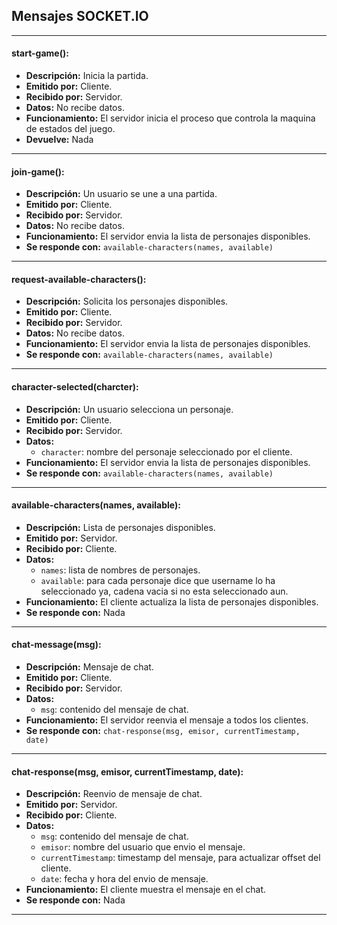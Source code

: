 ## Mensajes SOCKET.IO

---

#### start-game():

- **Descripción:** Inicia la partida.
- **Emitido por:** Cliente.
- **Recibido por:** Servidor.
- **Datos:** No recibe datos.
- **Funcionamiento:** El servidor inicia el proceso que controla la maquina de estados del juego.
- **Devuelve:** Nada

---

#### join-game():

- **Descripción:** Un usuario se une a una partida.
- **Emitido por:** Cliente.
- **Recibido por:** Servidor.
- **Datos:** No recibe datos.
- **Funcionamiento:** El servidor envia la lista de personajes disponibles.
- **Se responde con:** `available-characters(names, available)`

---

#### request-available-characters():

- **Descripción:** Solicita los personajes disponibles.
- **Emitido por:** Cliente.
- **Recibido por:** Servidor.
- **Datos:** No recibe datos.
- **Funcionamiento:** El servidor envia la lista de personajes disponibles.
- **Se responde con:** `available-characters(names, available)`

---

#### character-selected(charcter):

- **Descripción:** Un usuario selecciona un personaje.
- **Emitido por:** Cliente.
- **Recibido por:** Servidor.
- **Datos:**
  - `character`: nombre del personaje seleccionado por el cliente.
- **Funcionamiento:** El servidor envia la lista de personajes disponibles.
- **Se responde con:** `available-characters(names, available)`

---

#### available-characters(names, available):

- **Descripción:** Lista de personajes disponibles.
- **Emitido por:** Servidor.
- **Recibido por:** Cliente.
- **Datos:**
  - `names`: lista de nombres de personajes.
  - `available`: para cada personaje dice que username lo ha seleccionado ya, cadena vacia si no esta seleccionado aun.
- **Funcionamiento:** El cliente actualiza la lista de personajes disponibles.
- **Se responde con:** Nada

---

#### chat-message(msg):

- **Descripción:** Mensaje de chat.
- **Emitido por:** Cliente.
- **Recibido por:** Servidor.
- **Datos:**
  - `msg`: contenido del mensaje de chat.
- **Funcionamiento:** El servidor reenvia el mensaje a todos los clientes.
- **Se responde con:** `chat-response(msg, emisor, currentTimestamp, date)`

---

#### chat-response(msg, emisor, currentTimestamp, date):

- **Descripción:** Reenvio de mensaje de chat.
- **Emitido por:** Servidor.
- **Recibido por:** Cliente.
- **Datos:**
  - `msg`: contenido del mensaje de chat.
  - `emisor`: nombre del usuario que envio el mensaje.
  - `currentTimestamp`: timestamp del mensaje, para actualizar offset del cliente.
  - `date`: fecha y hora del envio de mensaje.
- **Funcionamiento:** El cliente muestra el mensaje en el chat.
- **Se responde con:** Nada

---

